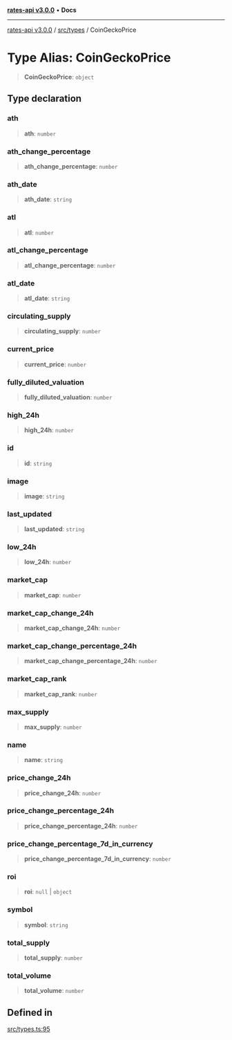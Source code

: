 [**rates-api v3.0.0**](../../../README.md) • **Docs**

***

[rates-api v3.0.0](../../../modules.md) / [src/types](../README.md) / CoinGeckoPrice

# Type Alias: CoinGeckoPrice

> **CoinGeckoPrice**: `object`

## Type declaration

### ath

> **ath**: `number`

### ath\_change\_percentage

> **ath\_change\_percentage**: `number`

### ath\_date

> **ath\_date**: `string`

### atl

> **atl**: `number`

### atl\_change\_percentage

> **atl\_change\_percentage**: `number`

### atl\_date

> **atl\_date**: `string`

### circulating\_supply

> **circulating\_supply**: `number`

### current\_price

> **current\_price**: `number`

### fully\_diluted\_valuation

> **fully\_diluted\_valuation**: `number`

### high\_24h

> **high\_24h**: `number`

### id

> **id**: `string`

### image

> **image**: `string`

### last\_updated

> **last\_updated**: `string`

### low\_24h

> **low\_24h**: `number`

### market\_cap

> **market\_cap**: `number`

### market\_cap\_change\_24h

> **market\_cap\_change\_24h**: `number`

### market\_cap\_change\_percentage\_24h

> **market\_cap\_change\_percentage\_24h**: `number`

### market\_cap\_rank

> **market\_cap\_rank**: `number`

### max\_supply

> **max\_supply**: `number`

### name

> **name**: `string`

### price\_change\_24h

> **price\_change\_24h**: `number`

### price\_change\_percentage\_24h

> **price\_change\_percentage\_24h**: `number`

### price\_change\_percentage\_7d\_in\_currency

> **price\_change\_percentage\_7d\_in\_currency**: `number`

### roi

> **roi**: `null` \| `object`

### symbol

> **symbol**: `string`

### total\_supply

> **total\_supply**: `number`

### total\_volume

> **total\_volume**: `number`

## Defined in

[src/types.ts:95](https://github.com/ZelCore-io/rates-api/blob/6ee8192dea404fd0a0f6ba9b7352f3b7673523eb/src/types.ts#L95)
